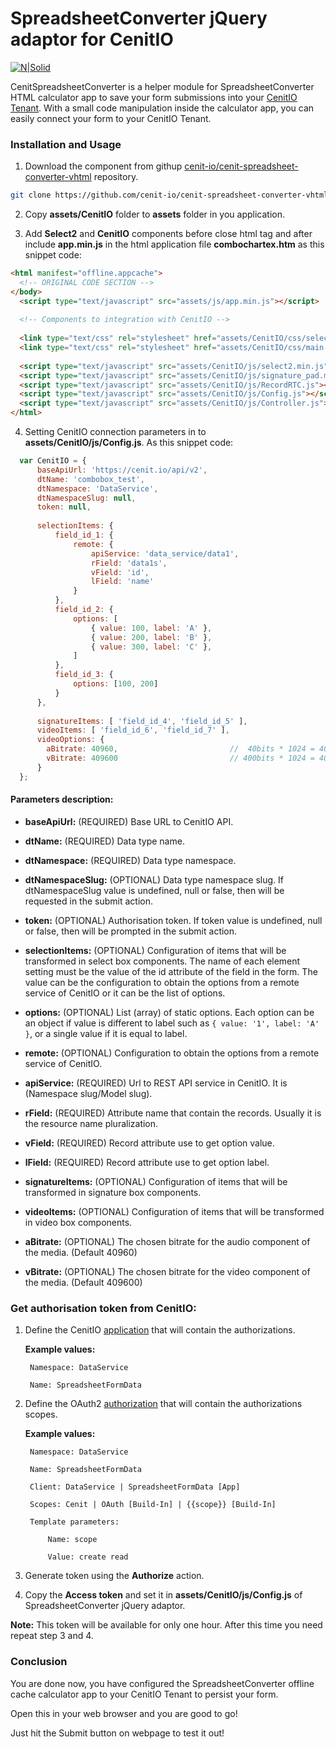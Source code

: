 # SpreadsheetConverter jQuery adaptor for CenitIO

[![N|Solid](http://www.spreadsheetconverter.com/wp-content/uploads/2013/08/logo.png)](http://www.spreadsheetconverter.com)

CenitSpreadsheetConverter is a helper module for SpreadsheetConverter HTML calculator app to save your form submissions into 
your [CenitIO Tenant](https://cenit.io/). With a small code manipulation inside the calculator app, you can easily connect 
your form to your CenitIO Tenant.

### Installation and Usage

1. Download the component from githup [cenit-io/cenit-spreadsheet-converter-vhtml](https://githup.com/cenit-io/cenit-spreadsheet-converter-vhtml) repository.

```sh
git clone https://github.com/cenit-io/cenit-spreadsheet-converter-vhtml
```

2. Copy **assets/CenitIO** folder to **assets** folder in you application.

3. Add **Select2** and **CenitIO** components before close html tag and after include **app.min.js** in the 
   html application file **combochartex.htm** as this snippet code:
 
```html
<html manifest="offline.appcache">
  <!-- ORIGINAL CODE SECTION -->
</body>
  <script type="text/javascript" src="assets/js/app.min.js"></script>
  
  <!-- Components to integration with CenitIO -->
  
  <link type="text/css" rel="stylesheet" href="assets/CenitIO/css/select2.min.css"/>
  <link type="text/css" rel="stylesheet" href="assets/CenitIO/css/main.css"/>
  
  <script type="text/javascript" src="assets/CenitIO/js/select2.min.js"></script>
  <script type="text/javascript" src="assets/CenitIO/js/signature_pad.min.js"></script>
  <script type="text/javascript" src="assets/CenitIO/js/RecordRTC.js"></script>
  <script type="text/javascript" src="assets/CenitIO/js/Config.js"></script>
  <script type="text/javascript" src="assets/CenitIO/js/Controller.js"></script>
</html>
```
 
4. Setting CenitIO connection parameters in to **assets/CenitIO/js/Config.js**. As this snippet code:

```javascript
  var CenitIO = {
      baseApiUrl: 'https://cenit.io/api/v2',
      dtName: 'combobox_test',
      dtNamespace: 'DataService',
      dtNamespaceSlug: null,
      token: null,
      
      selectionItems: {                           
          field_id_1: { 
              remote: {
                  apiService: 'data_service/data1',
                  rField: 'data1s',
                  vField: 'id',
                  lField: 'name'
              }
          },
          field_id_2: {
              options: [                          
                  { value: 100, label: 'A' },
                  { value: 200, label: 'B' },
                  { value: 300, label: 'C' },
              ]
          },
          field_id_3: {
              options: [100, 200]
          }
      },
      
      signatureItems: [ 'field_id_4', 'field_id_5' ],
      videoItems: [ 'field_id_6', 'field_id_7' ],
      videoOptions: {
        aBitrate: 40960,                         //  40bits * 1024 = 40960bits  = 40Kbits
        vBitrate: 409600                         // 400bits * 1024 = 409600bits = 400Kbits 
      }
  };
```

#### Parameters description:

* **baseApiUrl:**       (REQUIRED) Base URL to CenitIO API.
* **dtName:**           (REQUIRED) Data type name.
* **dtNamespace:**      (REQUIRED) Data type namespace.
* **dtNamespaceSlug:**  (OPTIONAL) Data type namespace slug. If dtNamespaceSlug value is undefined, null or false, 
                                   then will be requested in the submit action.
* **token:**            (OPTIONAL) Authorisation token. If token value is undefined, null or false, then will be 
                                   prompted in the submit action.
                                  
* **selectionItems:**   (OPTIONAL) Configuration of items that will be transformed in select box components. The name of 
                                   each element setting must be the value of the id attribute of the field in the form.
                                   The value can be the configuration to obtain the options from a remote service of 
                                   CenitIO or it can be the list of options.
                                   
* **options:**          (OPTIONAL) List (array) of static options. Each option can be an object if value is different to 
                                   label such as ``{ value: '1', label: 'A' }``, or a single value if it is equal to label.
                                   
* **remote:**           (OPTIONAL) Configuration to obtain the options from a remote service of CenitIO.

* **apiService:**       (REQUIRED) Url to REST API service in CenitIO. It is (Namespace slug/Model slug).
* **rField:**           (REQUIRED) Attribute name that contain the records. Usually it is the resource name pluralization.
* **vField:**           (REQUIRED) Record attribute use to get option value.
* **lField:**           (REQUIRED) Record attribute use to get option label.

* **signatureItems:**   (OPTIONAL) Configuration of items that will be transformed in signature box components.

* **videoItems:**       (OPTIONAL) Configuration of items that will be transformed in video box components.

* **aBitrate:**         (OPTIONAL) The chosen bitrate for the audio component of the media. (Default 40960)
* **vBitrate:**         (OPTIONAL) The chosen bitrate for the video component of the media. (Default 409600)
                  
                             
### Get authorisation token from CenitIO:

1. Define the CenitIO [application](https://cenit.io/application) that will contain the authorizations. 

    **Example values:**

        Namespace: DataService
        
        Name: SpreadsheetFormData

2. Define the OAuth2 [authorization](https://cenit.io/oauth2_authorization) that will contain the authorizations scopes. 

   **Example values:**

        Namespace: DataService
        
        Name: SpreadsheetFormData
        
        Client: DataService | SpreadsheetFormData [App]
        
        Scopes: Cenit | OAuth [Build-In] | {{scope}} [Build-In]
        
        Template parameters: 
        
            Name: scope 
            
            Value: create read

3. Generate token using the **Authorize** action.

4. Copy the **Access token** and set it in **assets/CenitIO/js/Config.js** of SpreadsheetConverter jQuery adaptor.

**Note:** This token will be available for only one hour. After this time you need repeat step 3 and 4.

### Conclusion

You are done now, you have configured the SpreadsheetConverter offline cache calculator app to your CenitIO Tenant 
to persist your form.

Open this in your web browser and you are good to go!

Just hit the Submit button on webpage to test it out!
